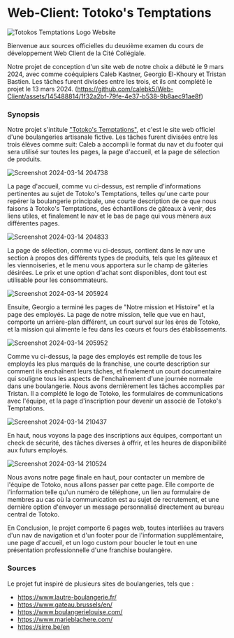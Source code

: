 # Web-Client: Totoko's Temptations
![Totokos Temptations Logo Website](https://github.com/calebk5/Web-Client/assets/145488814/710a1527-cb2e-4786-8a07-6891eaf5912f)

Bienvenue aux sources officielles du deuxième examen du cours de développement Web Client de la Cité Collégiale.

Notre projet de conception d'un site web de notre choix a débuté le 9 mars 2024, avec comme coéquipiers Caleb Kastner, Georgio El-Khoury et Tristan Bastien. Les tâches furent divisées entre les trois, et ils ont complété le projet le 13 mars 2024.
(https://github.com/calebk5/Web-Client/assets/145488814/1f32a2bf-79fe-4e37-b538-9b8aec91ae8f)

### Synopsis

Notre projet s'intitule ["Totoko's Temptations"](https://github.com/calebk5/Web-Client/blob/main/Pages%20HTML/Accueil_Boulangerie.html), et c'est le site web officiel d'une boulangeries artisanale fictive. Les tâches furent divisées entre les trois élèves comme suit: Caleb a accompli le format du nav et du footer qui sera utilisé sur toutes les pages, la page d'accueil, et la page de sélection de produits. 

![Screenshot 2024-03-14 204738](https://github.com/calebk5/Web-Client/assets/145488814/841f8582-c07e-47ea-854a-c528c704aab5)

La page d'accueil, comme vu ci-dessus, est remplie d'informations pertinentes au sujet de Totoko's Temptations, telles qu'une carte pour repérer la boulangerie principale, une courte description de ce que nous faisons à Totoko's Temptations, des échantillons de gâteaux à venir, des liens utiles, et finalement le nav et le bas de page qui vous mènera aux différentes pages.

![Screenshot 2024-03-14 204833](https://github.com/calebk5/Web-Client/assets/145488814/91062213-fa00-4185-8812-a00df55e3097)

La page de sélection, comme vu ci-dessus, contient dans le nav une section à propos des différents types de produits, tels que les gâteaux et les viennoiseries, et le menu vous apportera sur le champ de gâteries désirées. Le prix et une option d'achat sont disponibles, dont tout est utilisable pour les consommateurs.

![Screenshot 2024-03-14 205924](https://github.com/calebk5/Web-Client/assets/145488814/9f37c2ad-d9a6-4d72-9b17-0cc1428e1483)

Ensuite, Georgio a terminé les pages de "Notre mission et Histoire" et la page des employés. La page de notre mission, telle que vue en haut, comporte un arrière-plan différent, un court survol sur les ères de Totoko, et la mission qui alimente le feu dans les cœurs et fours des établissements.

![Screenshot 2024-03-14 205952](https://github.com/calebk5/Web-Client/assets/145488814/f62cb891-1b11-421c-9940-885e939b400d)

Comme vu ci-dessus, la page des employés est remplie de tous les employés les plus marqués de la franchise, une courte description sur comment ils enchaînent leurs tâches, et finalement un court documentaire qui souligne tous les aspects de l'enchaînement d'une journée normale dans une boulangerie.
Nous avons dernièrement les tâches accomplies par Tristan. Il a complété le logo de Totoko, les formulaires de communications avec l'équipe, et la page d'inscription pour devenir un associé de Totoko's Temptations.

![Screenshot 2024-03-14 210437](https://github.com/calebk5/Web-Client/assets/145488814/46cc7acf-2622-4157-a9cb-eb094bad0792)

En haut, nous voyons la page des inscriptions aux équipes, comportant un check de sécurité, des tâches diverses à offrir, et les heures de disponibilité aux futurs employés. 

![Screenshot 2024-03-14 210524](https://github.com/calebk5/Web-Client/assets/145488814/ab2dea68-2b9b-4521-9284-cfeca99728d8)

Nous avons notre page finale en haut, pour contacter un membre de l'équipe de Totoko, nous allons passer par cette page. Elle comporte de l'information telle qu'un numéro de téléphone, un lien au formulaire de membres au cas où la communication est au sujet de recrutement, et une dernière option d'envoyer un message personnalisé directement au bureau central de Totoko.

En Conclusion, le projet comporte 6 pages web, toutes interliées au travers d'un nav de navigation et d'un footer pour de l'information supplémentaire, une page d'accueil, et un logo custom pour boucler le tout en une présentation professionnelle d'une franchise boulangère.

### Sources
Le projet fut inspiré de plusieurs sites de boulangeries, tels que : 
* https://www.lautre-boulangerie.fr/
* https://www.gateau.brussels/en/
* https://www.boulangerielouise.com/
* https://www.marieblachere.com/
* https://sirre.be/en


